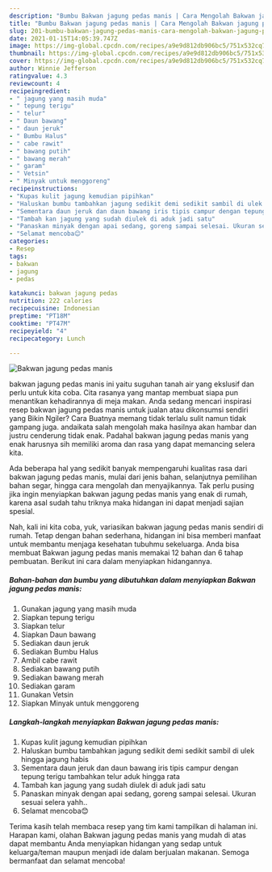 ```yaml
---
description: "Bumbu Bakwan jagung pedas manis | Cara Mengolah Bakwan jagung pedas manis Yang Enak Dan Mudah"
title: "Bumbu Bakwan jagung pedas manis | Cara Mengolah Bakwan jagung pedas manis Yang Enak Dan Mudah"
slug: 201-bumbu-bakwan-jagung-pedas-manis-cara-mengolah-bakwan-jagung-pedas-manis-yang-enak-dan-mudah
date: 2021-01-15T14:05:39.747Z
image: https://img-global.cpcdn.com/recipes/a9e9d812db906bc5/751x532cq70/bakwan-jagung-pedas-manis-foto-resep-utama.jpg
thumbnail: https://img-global.cpcdn.com/recipes/a9e9d812db906bc5/751x532cq70/bakwan-jagung-pedas-manis-foto-resep-utama.jpg
cover: https://img-global.cpcdn.com/recipes/a9e9d812db906bc5/751x532cq70/bakwan-jagung-pedas-manis-foto-resep-utama.jpg
author: Winnie Jefferson
ratingvalue: 4.3
reviewcount: 4
recipeingredient:
- " jagung yang masih muda"
- " tepung terigu"
- " telur"
- " Daun bawang"
- " daun jeruk"
- " Bumbu Halus"
- " cabe rawit"
- " bawang putih"
- " bawang merah"
- " garam"
- " Vetsin"
- " Minyak untuk menggoreng"
recipeinstructions:
- "Kupas kulit jagung kemudian pipihkan"
- "Haluskan bumbu tambahkan jagung sedikit demi sedikit sambil di ulek hingga jagung habis"
- "Sementara daun jeruk dan daun bawang iris tipis campur dengan tepung terigu tambahkan telur aduk hingga rata"
- "Tambah kan jagung yang sudah diulek di aduk jadi satu"
- "Panaskan minyak dengan apai sedang, goreng sampai selesai. Ukuran sesuai selera yahh.."
- "Selamat mencoba😊"
categories:
- Resep
tags:
- bakwan
- jagung
- pedas

katakunci: bakwan jagung pedas 
nutrition: 222 calories
recipecuisine: Indonesian
preptime: "PT18M"
cooktime: "PT47M"
recipeyield: "4"
recipecategory: Lunch

---
```



![Bakwan jagung pedas manis](https://img-global.cpcdn.com/recipes/a9e9d812db906bc5/751x532cq70/bakwan-jagung-pedas-manis-foto-resep-utama.jpg)


bakwan jagung pedas manis ini yaitu suguhan tanah air yang ekslusif dan perlu untuk kita coba. Cita rasanya yang mantap membuat siapa pun menantikan kehadirannya di meja makan.
Anda sedang mencari inspirasi resep bakwan jagung pedas manis untuk jualan atau dikonsumsi sendiri yang Bikin Ngiler? Cara Buatnya memang tidak terlalu sulit namun tidak gampang juga. andaikata salah mengolah maka hasilnya akan hambar dan justru cenderung tidak enak. Padahal bakwan jagung pedas manis yang enak harusnya sih memiliki aroma dan rasa yang dapat memancing selera kita.

Ada beberapa hal yang sedikit banyak mempengaruhi kualitas rasa dari bakwan jagung pedas manis, mulai dari jenis bahan, selanjutnya pemilihan bahan segar, hingga cara mengolah dan menyajikannya. Tak perlu pusing jika ingin menyiapkan bakwan jagung pedas manis yang enak di rumah, karena asal sudah tahu triknya maka hidangan ini dapat menjadi sajian spesial.




Nah, kali ini kita coba, yuk, variasikan bakwan jagung pedas manis sendiri di rumah. Tetap dengan bahan sederhana, hidangan ini bisa memberi manfaat untuk membantu menjaga kesehatan tubuhmu sekeluarga. Anda bisa membuat Bakwan jagung pedas manis memakai 12 bahan dan 6 tahap pembuatan. Berikut ini cara dalam menyiapkan hidangannya.

<!--inarticleads1-->

##### Bahan-bahan dan bumbu yang dibutuhkan dalam menyiapkan Bakwan jagung pedas manis:

1. Gunakan  jagung yang masih muda
1. Siapkan  tepung terigu
1. Siapkan  telur
1. Siapkan  Daun bawang
1. Sediakan  daun jeruk
1. Sediakan  Bumbu Halus
1. Ambil  cabe rawit
1. Sediakan  bawang putih
1. Sediakan  bawang merah
1. Sediakan  garam
1. Gunakan  Vetsin
1. Siapkan  Minyak untuk menggoreng




<!--inarticleads2-->

##### Langkah-langkah menyiapkan Bakwan jagung pedas manis:

1. Kupas kulit jagung kemudian pipihkan
1. Haluskan bumbu tambahkan jagung sedikit demi sedikit sambil di ulek hingga jagung habis
1. Sementara daun jeruk dan daun bawang iris tipis campur dengan tepung terigu tambahkan telur aduk hingga rata
1. Tambah kan jagung yang sudah diulek di aduk jadi satu
1. Panaskan minyak dengan apai sedang, goreng sampai selesai. Ukuran sesuai selera yahh..
1. Selamat mencoba😊




Terima kasih telah membaca resep yang tim kami tampilkan di halaman ini. Harapan kami, olahan Bakwan jagung pedas manis yang mudah di atas dapat membantu Anda menyiapkan hidangan yang sedap untuk keluarga/teman maupun menjadi ide dalam berjualan makanan. Semoga bermanfaat dan selamat mencoba!
